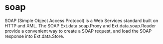 # soap 

SOAP (Simple Object Access Protocol) is a Web Services standard built on HTTP and XML. The SOAP Ext.data.soap.Proxy and Ext.data.soap.Reader provide a convenient way to create a SOAP request, and load the SOAP response into Ext.data.Store. 

